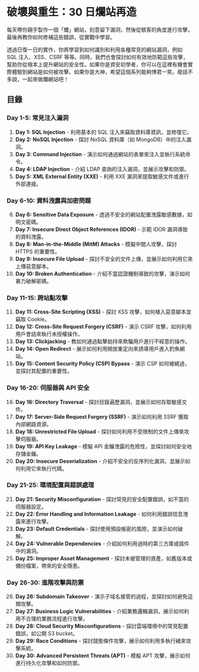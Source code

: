 # 破壞與重生：30 日爛站再造

每天帶你親手製作一個「爛」網站，刻意留下漏洞，然後從駭客的角度進行攻擊，最後再教你如何修補這些錯誤，從實戰中學習。

透過日復一日的實作，你將學習到如何識別和利用各種常見的網站漏洞，例如 SQL 注入、XSS、CSRF 等等。同時，我們也會探討如何有效地防範這些攻擊，幫助你從根本上提升網站的安全性。如果你是資安初學者，你可以在這裡有機會實際體驗到網站是如何被攻擊。如果你是大神，希望這個系列能夠博君一笑。廢話不多說，一起來做爛網站吧！

## 目錄

### Day 1-5: 常見注入漏洞
1. **Day 1: SQL Injection** - 利用基本的 SQL 注入來竊取資料庫資訊，並修復它。
2. **Day 2: NoSQL Injection** - 探討 NoSQL 資料庫（如 MongoDB）中的注入漏洞。
3. **Day 3: Command Injection** - 演示如何通過網站的表單來注入並執行系統命令。
4. **Day 4: LDAP Injection** - 介紹 LDAP 查詢的注入漏洞，並展示攻擊和防禦。
5. **Day 5: XML External Entity (XXE)** - 利用 XXE 漏洞來提取敏感文件或進行外部連接。

### Day 6-10: 資料洩露與加密問題
6. **Day 6: Sensitive Data Exposure** - 透過不安全的網站配置洩露敏感數據，如明文密碼。
7. **Day 7: Insecure Direct Object References (IDOR)** - 示範 IDOR 漏洞導致的資料洩露。
8. **Day 8: Man-in-the-Middle (MitM) Attacks** - 模擬中間人攻擊，探討 HTTPS 的重要性。
9. **Day 9: Insecure File Upload** - 探討不安全的文件上傳，並展示如何利用它來上傳惡意腳本。
10. **Day 10: Broken Authentication** - 介紹不當認證機制導致的攻擊，演示如何暴力破解密碼。

### Day 11-15: 跨站點攻擊
11. **Day 11: Cross-Site Scripting (XSS)** - 探討 XSS 攻擊，如何植入惡意腳本並竊取 Cookie。
12. **Day 12: Cross-Site Request Forgery (CSRF)** - 演示 CSRF 攻擊，如何利用用戶會話來執行未授權操作。
13. **Day 13: Clickjacking** - 教如何通過點擊劫持來欺騙用戶進行不經意的操作。
14. **Day 14: Open Redirect** - 展示如何利用開放重定向來誘導用戶進入釣魚網站。
15. **Day 15: Content Security Policy (CSP) Bypass** - 演示 CSP 如何被繞過，並探討其配置的重要性。

### Day 16-20: 伺服器與 API 安全
16. **Day 16: Directory Traversal** - 探討目錄遍歷漏洞，並展示如何存取敏感文件。
17. **Day 17: Server-Side Request Forgery (SSRF)** - 演示如何利用 SSRF 獲取內部網路資源。
18. **Day 18: Unrestricted File Upload** - 探討如何利用不受限制的文件上傳來攻擊伺服器。
19. **Day 19: API Key Leakage** - 模擬 API 金鑰洩露的危險性，並探討如何安全地存儲金鑰。
20. **Day 20: Insecure Deserialization** - 介紹不安全的反序列化漏洞，並展示如何利用它來執行代碼。

### Day 21-25: 環境配置與錯誤處理
21. **Day 21: Security Misconfiguration** - 探討常見的安全配置錯誤，如不當的伺服器設定。
22. **Day 22: Error Handling and Information Leakage** - 如何利用錯誤信息洩露來進行攻擊。
23. **Day 23: Default Credentials** - 探討使用預設帳密的風險，並演示如何破解。
24. **Day 24: Vulnerable Dependencies** - 介紹如何利用過時的第三方庫或插件中的漏洞。
25. **Day 25: Improper Asset Management** - 探討未被管理的資產，如舊版本或備份檔案，帶來的安全隱患。

### Day 26-30: 進階攻擊與防禦
26. **Day 26: Subdomain Takeover** - 演示子域名接管的過程，並探討如何避免這類攻擊。
27. **Day 27: Business Logic Vulnerabilities** - 介紹業務邏輯漏洞，展示如何利用不合理的業務流程進行攻擊。
28. **Day 28: Cloud Security Misconfigurations** - 探討雲端環境中的常見配置錯誤，如公開 S3 bucket。
29. **Day 29: Race Conditions** - 探討競態條件攻擊，展示如何利用多執行緒來攻擊系統。
30. **Day 30: Advanced Persistent Threats (APT)** - 模擬 APT 攻擊，展示如何進行持久化攻擊和如何防禦。
